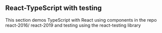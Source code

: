 ## React-TypeScript with testing

This section demos TypeScript with React using components in the repo react-2016/ react-2019 and testing using the react-testing library
